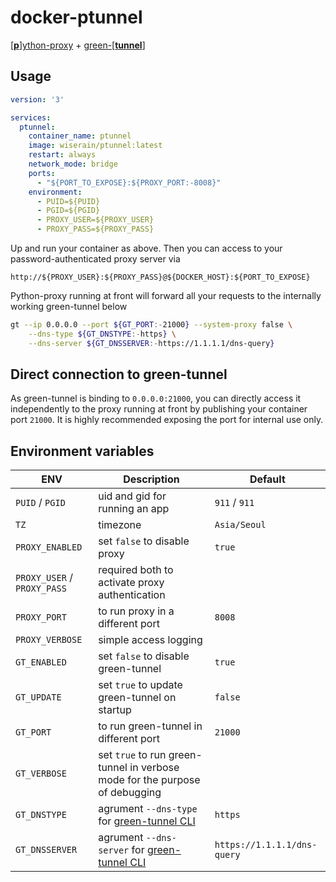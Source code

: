 # docker-ptunnel

[[**p**]ython-proxy](https://github.com/qwj/python-proxy) + [green-[**tunnel**]](https://github.com/SadeghHayeri/GreenTunnel)

## Usage

```yaml
version: '3'

services:
  ptunnel:
    container_name: ptunnel
    image: wiserain/ptunnel:latest
    restart: always
    network_mode: bridge
    ports:
      - "${PORT_TO_EXPOSE}:${PROXY_PORT:-8008}"
    environment:
      - PUID=${PUID}
      - PGID=${PGID}
      - PROXY_USER=${PROXY_USER}
      - PROXY_PASS=${PROXY_PASS}
```

Up and run your container as above. Then you can access to your password-authenticated proxy server via

```http://${PROXY_USER}:${PROXY_PASS}@${DOCKER_HOST}:${PORT_TO_EXPOSE}```

Python-proxy running at front will forward all your requests to the internally working green-tunnel below

```bash
gt --ip 0.0.0.0 --port ${GT_PORT:-21000} --system-proxy false \
    --dns-type ${GT_DNSTYPE:-https} \
    --dns-server ${GT_DNSSERVER:-https://1.1.1.1/dns-query}
```

## Direct connection to green-tunnel

As green-tunnel is binding to ```0.0.0.0:21000```, you can directly access it independently to the proxy running at front by publishing your container port ```21000```. It is highly recommended exposing the port for internal use only.

## Environment variables

| ENV  | Description  | Default  |
|---|---|---|
| ```PUID``` / ```PGID```  | uid and gid for running an app  | ```911``` / ```911```  |
| ```TZ```  | timezone  | ```Asia/Seoul```  |
| ```PROXY_ENABLED```  | set ```false``` to disable proxy | ```true``` |
| ```PROXY_USER``` / ```PROXY_PASS```  | required both to activate proxy authentication   |  |
| ```PROXY_PORT```  | to run proxy in a different port  | ```8008``` |
| ```PROXY_VERBOSE```  | simple access logging  |  |
| ```GT_ENABLED```  | set ```false``` to disable green-tunnel  | ```true``` |
| ```GT_UPDATE```  | set ```true``` to update green-tunnel on startup  | ```false``` |
| ```GT_PORT```  | to run green-tunnel in different port  | ```21000```  |
| ```GT_VERBOSE```  | set ```true``` to run green-tunnel in verbose mode for the purpose of debugging  |  |
| ```GT_DNSTYPE```  | agrument ```--dns-type``` for [green-tunnel CLI](https://github.com/SadeghHayeri/GreenTunnel#command-line-interface-cli)  | ```https```  |
| ```GT_DNSSERVER```  | agrument ```--dns-server``` for [green-tunnel CLI](https://github.com/SadeghHayeri/GreenTunnel#command-line-interface-cli)  | ```https://1.1.1.1/dns-query```  |
